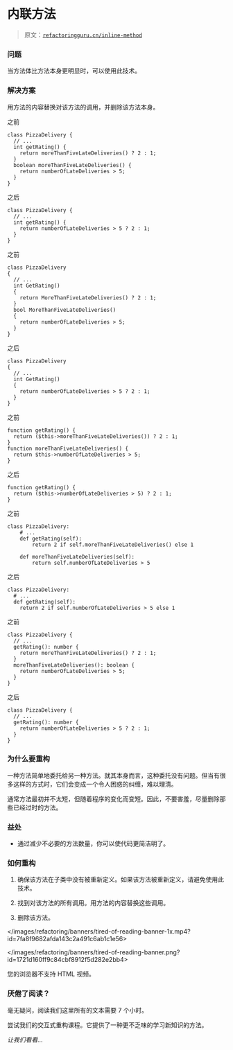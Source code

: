 # 内联方法

> 原文：[`refactoringguru.cn/inline-method`](https://refactoringguru.cn/inline-method)

### 问题

当方法体比方法本身更明显时，可以使用此技术。

### 解决方案

用方法的内容替换对该方法的调用，并删除该方法本身。

之前

```
class PizzaDelivery {
  // ...
  int getRating() {
    return moreThanFiveLateDeliveries() ? 2 : 1;
  }
  boolean moreThanFiveLateDeliveries() {
    return numberOfLateDeliveries > 5;
  }
}
```

之后

```
class PizzaDelivery {
  // ...
  int getRating() {
    return numberOfLateDeliveries > 5 ? 2 : 1;
  }
}
```

之前

```
class PizzaDelivery 
{
  // ...
  int GetRating() 
  {
    return MoreThanFiveLateDeliveries() ? 2 : 1;
  }
  bool MoreThanFiveLateDeliveries() 
  {
    return numberOfLateDeliveries > 5;
  }
}
```

之后

```
class PizzaDelivery 
{
  // ...
  int GetRating() 
  {
    return numberOfLateDeliveries > 5 ? 2 : 1;
  }
}
```

之前

```
function getRating() {
  return ($this->moreThanFiveLateDeliveries()) ? 2 : 1;
}
function moreThanFiveLateDeliveries() {
  return $this->numberOfLateDeliveries > 5;
}
```

之后

```
function getRating() {
  return ($this->numberOfLateDeliveries > 5) ? 2 : 1;
}
```

之前

```
class PizzaDelivery:
    # ...
    def getRating(self):
        return 2 if self.moreThanFiveLateDeliveries() else 1

    def moreThanFiveLateDeliveries(self):
        return self.numberOfLateDeliveries > 5
```

之后

```
class PizzaDelivery:
  # ...
  def getRating(self):
    return 2 if self.numberOfLateDeliveries > 5 else 1
```

之前

```
class PizzaDelivery {
  // ...
  getRating(): number {
    return moreThanFiveLateDeliveries() ? 2 : 1;
  }
  moreThanFiveLateDeliveries(): boolean {
    return numberOfLateDeliveries > 5;
  }
}
```

之后

```
class PizzaDelivery {
  // ...
  getRating(): number {
    return numberOfLateDeliveries > 5 ? 2 : 1;
  }
}
```

### 为什么要重构

一种方法简单地委托给另一种方法。就其本身而言，这种委托没有问题。但当有很多这样的方式时，它们会变成一个令人困惑的纠缠，难以理清。

通常方法最初并不太短，但随着程序的变化而变短。因此，不要害羞，尽量删除那些已经过时的方法。

### 益处

+   通过减少不必要的方法数量，你可以使代码更简洁明了。

### 如何重构

1.  确保该方法在子类中没有被重新定义。如果该方法被重新定义，请避免使用此技术。

1.  找到对该方法的所有调用。用方法的内容替换这些调用。

1.  删除该方法。

</images/refactoring/banners/tired-of-reading-banner-1x.mp4?id=7fa8f9682afda143c2a491c6ab1c1e56>

</images/refactoring/banners/tired-of-reading-banner.png?id=1721d160ff9c84cbf8912f5d282e2bb4>

您的浏览器不支持 HTML 视频。

### 厌倦了阅读？

毫无疑问，阅读我们这里所有的文本需要 7 个小时。

尝试我们的交互式重构课程。它提供了一种更不乏味的学习新知识的方法。

*让我们看看…*
